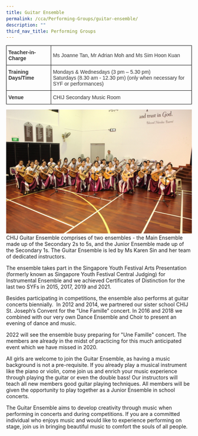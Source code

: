 ```yaml
---
title: Guitar Ensemble
permalink: /cca/Performing-Groups/guitar-ensemble/
description: ""
third_nav_title: Performing Groups
---
```

<style type="text/css">
.tg  {border-collapse:collapse;border-spacing:0;}
.tg td{border-color:black;border-style:solid;border-width:1px;font-family:Arial, sans-serif;font-size:14px;
  overflow:hidden;padding:10px 5px;word-break:normal;}
.tg th{border-color:black;border-style:solid;border-width:1px;font-family:Arial, sans-serif;font-size:14px;
  font-weight:normal;overflow:hidden;padding:10px 5px;word-break:normal;}
.tg .tg-pvk6{color:#333;text-align:left;vertical-align:middle}
.tg .tg-osjb{color:#333;font-weight:bold;text-align:left;vertical-align:top}
</style>
<table class="tg">
<thead>
  <tr>
    <th class="tg-osjb">Teacher-in-Charge</th>
    <th class="tg-pvk6"><span style="color:inherit;background-color:transparent">Ms Joanne Tan, Mr Adrian Moh and Ms Sim Hoon Kuan</span><br></th>
  </tr>
</thead>
<tbody>
  <tr>
    <td class="tg-osjb">Training Days/Time<br></td>
    <td class="tg-pvk6"><span style="color:inherit;background-color:transparent">Mondays &amp; Wednesdays (3 pm – 5.30 pm) </span><br><span style="color:inherit;background-color:transparent">Saturdays (8.30 am - 12.30 pm) (only when necessary for SYF or performances)</span></td>
  </tr>
  <tr>
    <td class="tg-osjb">Venue</td>
    <td class="tg-pvk6"><span style="color:inherit;background-color:transparent">CHIJ Secondary Music Room</span></td>
  </tr>
</tbody>
</table>

![](/images/Guitar%20Ensemble%204.jpg)
CHIJ Guitar Ensemble comprises of two ensembles - the Main Ensemble made up of the Secondary 2s to 5s, and the Junior Ensemble made up of the Secondary 1s. The Guitar Ensemble is led by Ms Karen Sin and her team of dedicated instructors. 

  

The ensemble takes part in the Singapore Youth Festival Arts Presentation (formerly known as Singapore Youth Festival Central Judging) for Instrumental Ensemble and we achieved Certificates of Distinction for the last two SYFs in 2015, 2017, 2019 and 2021.

  

Besides participating in competitions, the ensemble also performs at guitar concerts biennially.  In 2012 and 2014, we partnered our sister school CHIJ St. Joseph’s Convent for the “Une Famille” concert. In 2016 and 2018 we combined with our very own Dance Ensemble and Choir to present an evening of dance and music.

  

2022 will see the ensemble busy preparing for "Une Famille" concert. The members are already in the midst of practicing for this much anticipated event which we have missed in 2020. 

  

All girls are welcome to join the Guitar Ensemble, as having a music background is not a pre-requisite. If you already play a musical instrument like the piano or violin, come join us and enrich your music experience through playing the guitar or even the double bass! Our instructors will teach all new members good guitar playing techniques. All members will be given the opportunity to play together as a Junior Ensemble in school concerts.

  

The Guitar Ensemble aims to develop creativity through music when performing in concerts and during competitions. If you are a committed individual who enjoys music and would like to experience performing on stage, join us in bringing beautiful music to comfort the souls of all people.